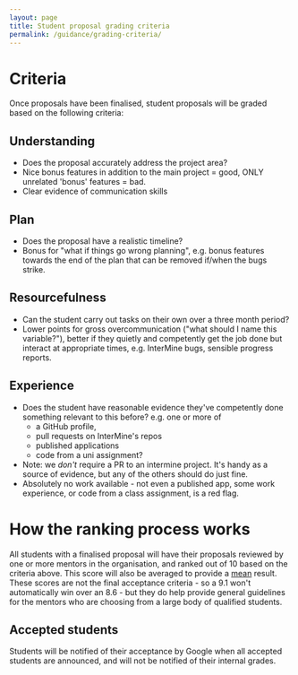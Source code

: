 ```yaml
---
layout: page
title: Student proposal grading criteria
permalink: /guidance/grading-criteria/
---
```


# Criteria

Once proposals have been finalised, student proposals will be graded based on the following criteria:

## Understanding 
- Does the proposal accurately address the project area? 
- Nice bonus features in addition to the main project = good, ONLY unrelated 'bonus' features = bad.
- Clear evidence of communication skills

## Plan 
- Does the proposal have a realistic timeline? 
- Bonus for "what if things go wrong planning", e.g. bonus features towards the end of the plan that can be removed if/when the bugs strike.

## Resourcefulness 
- Can the student carry out tasks on their own over a three month period? 
- Lower points for gross overcommunication ("what should I name this variable?"), better if they quietly and competently get the job done but interact at appropriate times, e.g. InterMine bugs, sensible progress reports. 

## Experience 

- Does the student have reasonable evidence they've competently done something relevant to this before? e.g. one or more of
  - a GitHub profile, 
  - pull requests on InterMine's repos 
  - published applications
  - code from a uni assignment? 
- Note: we _don't_ require a PR to an intermine project. It's handy as a source of evidence, but any of the others should do just fine. 
- Absolutely no work available - not even a published app, some work experience, or code from a class assignment, is a red flag. 

# How the ranking process works

All students with a finalised proposal will have their proposals reviewed by one or more mentors in the organisation, and ranked out of 10 based on the criteria above. This score will also be averaged to provide a [mean](http://www.bbc.co.uk/schools/gcsebitesize/maths/statistics/measuresofaveragerev2.shtml) result. These scores are not the final acceptance criteria - so a 9.1 won't automatically win over an 8.6 - but they do help provide general guidelines for the mentors who are choosing from a large body of qualified students. 

## Accepted students

Students will be notified of their acceptance by Google when all accepted students are announced, and will not be notified of their internal grades.
